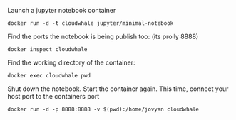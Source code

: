 Launch a jupyter notebook container

`docker run -d -t cloudwhale jupyter/minimal-notebook`

Find the ports the notebook is being publish too: (its prolly 8888)

`docker inspect cloudwhale`

Find the working directory of the container:

`docker exec cloudwhale pwd`

Shut down the notebook. Start the container again. This time, connect your host port to the containers port

`docker run -d -p 8888:8888 -v $(pwd):/home/jovyan cloudwhale`

